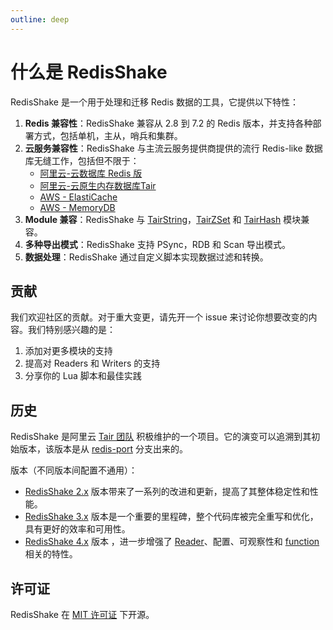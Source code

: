 ```yaml
---
outline: deep
---
```


# 什么是 RedisShake

RedisShake 是一个用于处理和迁移 Redis 数据的工具，它提供以下特性：

1. **Redis 兼容性**：RedisShake 兼容从 2.8 到 7.2 的 Redis 版本，并支持各种部署方式，包括单机，主从，哨兵和集群。
2. **云服务兼容性**：RedisShake 与主流云服务提供商提供的流行 Redis-like 数据库无缝工作，包括但不限于：
    - [阿里云-云数据库 Redis 版](https://www.aliyun.com/product/redis)
    - [阿里云-云原生内存数据库Tair](https://www.aliyun.com/product/apsaradb/kvstore/tair)
    - [AWS - ElastiCache](https://aws.amazon.com/elasticache/)
    - [AWS - MemoryDB](https://aws.amazon.com/memorydb/)
3. **Module 兼容**：RedisShake
   与 [TairString](https://github.com/tair-opensource/TairString)，[TairZSet](https://github.com/tair-opensource/TairZset)
   和 [TairHash](https://github.com/tair-opensource/TairHash) 模块兼容。
4. **多种导出模式**：RedisShake 支持 PSync，RDB 和 Scan 导出模式。
5. **数据处理**：RedisShake 通过自定义脚本实现数据过滤和转换。

## 贡献

我们欢迎社区的贡献。对于重大变更，请先开一个 issue 来讨论你想要改变的内容。我们特别感兴趣的是：

1. 添加对更多模块的支持
2. 提高对 Readers 和 Writers 的支持
3. 分享你的 Lua 脚本和最佳实践

## 历史

RedisShake 是阿里云 [Tair 团队](https://github.com/tair-opensource)
积极维护的一个项目。它的演变可以追溯到其初始版本，该版本是从 [redis-port](https://github.com/CodisLabs/redis-port) 分支出来的。

版本（不同版本间配置不通用）：

- [RedisShake 2.x](https://github.com/tair-opensource/RedisShake/tree/v2) 版本带来了一系列的改进和更新，提高了其整体稳定性和性能。
- [RedisShake 3.x](https://github.com/tair-opensource/RedisShake/tree/v3) 版本是一个重要的里程碑，整个代码库被完全重写和优化，具有更好的效率和可用性。
- [RedisShake 4.x](https://github.com/tair-opensource/RedisShake/tree/v4) 版本
  ，进一步增强了 [Reader](../reader/scan_reader.md)、配置、可观察性和 [function](../function/introduction.md) 相关的特性。

## 许可证

RedisShake 在 [MIT 许可证](https://github.com/tair-opensource/RedisShake/blob/v2/license.txt) 下开源。